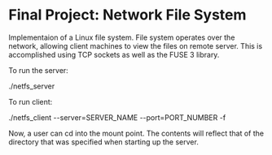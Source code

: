 # Final Project: Network File System

Implementaion of a Linux file system. File system operates over the network, allowing client machines to view the files on 
remote server. This is accomplished using TCP sockets as well as the FUSE 3 library.

To run the server:

./netfs_server <starting directory> <port number>

To run client:

./netfs_client --server=SERVER_NAME --port=PORT_NUMBER -f <path to mount point>

Now, a user can cd into the mount point. The contents will reflect that of the directory that was specified when starting up 
the server.

